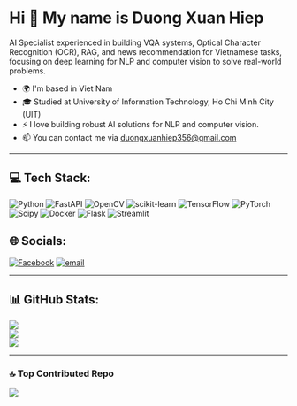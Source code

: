 # Hi 👋 My name is Duong Xuan Hiep

AI Specialist experienced in building VQA systems, Optical Character Recognition (OCR), RAG, and news recommendation for Vietnamese tasks, focusing on deep learning for NLP and computer vision to solve real-world problems.

- 🌍 I'm based in Viet Nam
- 🎓 Studied at University of Information Technology, Ho Chi Minh City (UIT)
- ⚡ I love building robust AI solutions for NLP and computer vision.
- 📫 You can contact me via [duongxuanhiep356@gmail.com](mailto:duongxuanhiep356@gmail.com)

---

## 💻 Tech Stack:
![Python](https://img.shields.io/badge/python-3670A0?style=flat&logo=python&logoColor=ffdd54) ![FastAPI](https://img.shields.io/badge/FastAPI-005571?style=flat&logo=fastapi) ![OpenCV](https://img.shields.io/badge/opencv-%23white.svg?style=flat&logo=opencv&logoColor=white) ![scikit-learn](https://img.shields.io/badge/scikit--learn-%23F7931E.svg?style=flat&logo=scikit-learn&logoColor=white) ![TensorFlow](https://img.shields.io/badge/TensorFlow-%23FF6F00.svg?style=flat&logo=TensorFlow&logoColor=white) ![PyTorch](https://img.shields.io/badge/PyTorch-%23EE4C2C.svg?style=flat&logo=PyTorch&logoColor=white) ![Scipy](https://img.shields.io/badge/SciPy-%230C55A5.svg?style=flat&logo=scipy&logoColor=%white) ![Docker](https://img.shields.io/badge/docker-%230db7ed.svg?style=flat&logo=docker&logoColor=white) ![Flask](https://img.shields.io/badge/flask-%23000.svg?style=flat&logo=flask&logoColor=white) ![Streamlit](https://img.shields.io/badge/Streamlit-%23FE4B4B.svg?style=flat&logo=streamlit&logoColor=white)

## 🌐 Socials:
[![Facebook](https://img.shields.io/badge/Facebook-%231877F2.svg?logo=Facebook&logoColor=white)]([https://facebook.com/a](https://www.facebook.com/xuan.hiep1212)) [![email](https://img.shields.io/badge/Email-D14836?logo=gmail&logoColor=white)](mailto:duongxuanhiep356@gmail.com) 

---

## 📊 GitHub Stats:
![](https://github-readme-stats.vercel.app/api?username=XuanHiepp&theme=default&hide_border=false&include_all_commits=false&count_private=false)<br/>
![](https://nirzak-streak-stats.vercel.app/?user=XuanHiepp&theme=default&hide_border=false)<br/>
![](https://github-readme-stats.vercel.app/api/top-langs/?username=XuanHiepp&theme=default&hide_border=false&include_all_commits=false&count_private=false&layout=compact)

---

### 🔝 Top Contributed Repo
![](https://github-contributor-stats.vercel.app/api?username=XuanHiepp&limit=5&theme=default&combine_all_yearly_contributions=true)
